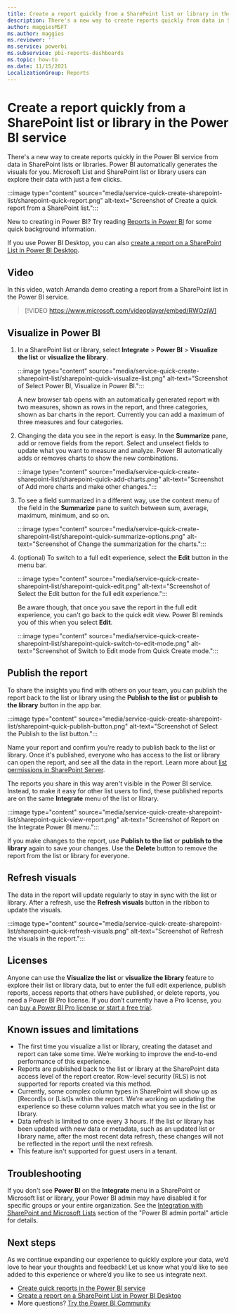 ```yaml
---
title: Create a report quickly from a SharePoint list or library in the Power BI service
description: There's a new way to create reports quickly from data in SharePoint lists and libraries. Power BI automatically generates the visuals for you.    
author: maggiesMSFT
ms.author: maggies
ms.reviewer: ''
ms.service: powerbi
ms.subservice: pbi-reports-dashboards
ms.topic: how-to
ms.date: 11/15/2021
LocalizationGroup: Reports
---
```

# Create a report quickly from a SharePoint list or library in the Power BI service

There's a new way to create reports quickly in the Power BI service from data in SharePoint lists or libraries. Power BI automatically generates the visuals for you. Microsoft List and SharePoint list or library users can explore their data with just a few clicks.

:::image type="content" source="media/service-quick-create-sharepoint-list/sharepoint-quick-report.png" alt-text="Screenshot of Create a quick report from a SharePoint list.":::

New to creating in Power BI? Try reading [Reports in Power BI](../consumer/end-user-reports.md) for some quick background information.

If you use Power BI Desktop, you can also [create a report on a SharePoint List in Power BI Desktop](../connect-data/desktop-sharepoint-online-list.md).

## Video 

In this video, watch Amanda demo creating a report from a SharePoint list in the Power BI service.

> [!VIDEO https://www.microsoft.com/videoplayer/embed/RWOzjW]

## Visualize in Power BI 

1. In a SharePoint list or library, select **Integrate** > **Power BI** > **Visualize the list** or **visualize the library**.

    :::image type="content" source="media/service-quick-create-sharepoint-list/sharepoint-quick-visualize-list.png" alt-text="Screenshot of Select Power BI, Visualize in Power BI.":::

    A new browser tab opens with an automatically generated report with two measures, shown as rows in the report, and three categories, shown as bar charts in the report. Currently you can add a maximum of three measures and four categories. 

2. Changing the data you see in the report is easy. In the **Summarize** pane, add or remove fields from the report. Select and unselect fields to update what you want to measure and analyze. Power BI automatically adds or removes charts to show the new combinations.  

    :::image type="content" source="media/service-quick-create-sharepoint-list/sharepoint-quick-add-charts.png" alt-text="Screenshot of Add more charts and make other changes.":::

3. To see a field summarized in a different way, use the context menu of the field in the **Summarize** pane to switch between sum, average, maximum, minimum, and so on. 

    :::image type="content" source="media/service-quick-create-sharepoint-list/sharepoint-quick-summarize-options.png" alt-text="Screenshot of Change the summarization for the charts.":::

4. (optional) To switch to a full edit experience, select the **Edit** button in the menu bar.

    :::image type="content" source="media/service-quick-create-sharepoint-list/sharepoint-quick-edit.png" alt-text="Screenshot of Select the Edit button for the full edit experience.":::

    Be aware though, that once you save the report in the full edit experience, you can't go back to the quick edit view. Power BI reminds you of this when you select **Edit**.  

    :::image type="content" source="media/service-quick-create-sharepoint-list/sharepoint-quick-switch-to-edit-mode.png" alt-text="Screenshot of Switch to Edit mode from Quick Create mode.":::

## Publish the report

To share the insights you find with others on your team, you can publish the report back to the list or library using the **Publish to the list** or **publish to the library** button in the app bar.  

:::image type="content" source="media/service-quick-create-sharepoint-list/sharepoint-quick-publish-button.png" alt-text="Screenshot of Select the Publish to the list button.":::

Name your report and confirm you’re ready to publish back to the list or library. Once it's published, everyone who has access to the list or library can open the report, and see all the data in the report. Learn more about [list permissions in SharePoint Server](/sharepoint/sites/user-permissions-and-permission-levels#list-permissions).

The reports you share in this way aren't visible in the Power BI service. Instead, to make it easy for other list users to find, these published reports are on the same **Integrate** menu of the list or library.  

:::image type="content" source="media/service-quick-create-sharepoint-list/sharepoint-quick-view-report.png" alt-text="Screenshot of Report on the Integrate Power BI menu.":::

If you make changes to the report, use **Publish to the list** or **publish to the library** again to save your changes. Use the **Delete** button to remove the report from the list or library for everyone.

## Refresh visuals

The data in the report will update regularly to stay in sync with the list or library. After a refresh, use the **Refresh visuals** button in the ribbon to update the visuals. 

:::image type="content" source="media/service-quick-create-sharepoint-list/sharepoint-quick-refresh-visuals.png" alt-text="Screenshot of Refresh the visuals in the report.":::

## Licenses

Anyone can use the **Visualize the list** or **visualize the library** feature to explore their list or library data, but to enter the full edit experience, publish reports, access reports that others have published, or delete reports, you need a Power BI Pro license. If you don’t currently have a Pro license, you can [buy a Power BI Pro license or start a free trial](../fundamentals/service-self-service-signup-purchase-for-power-bi.md).  

## Known issues and limitations

- The first time you visualize a list or library, creating the dataset and report can take some time. We’re working to improve the end-to-end performance of this experience. 
- Reports are published back to the list or library at the SharePoint data access level of the report creator. Row-level security (RLS) is not supported for reports created via this method.
- Currently, some complex column types in SharePoint will show up as [Record]s or [List]s within the report. We’re working on updating the experience so these column values match what you see in the list or library.  
- Data refresh is limited to once every 3 hours. If the list or library has been updated with new data or metadata, such as an updated list or library name, after the most recent data refresh, these changes will not be reflected in the report until the next refresh.
- This feature isn't supported for guest users in a tenant.

## Troubleshooting

If you don't see **Power BI** on the **Integrate** menu in a SharePoint or Microsoft list or library, your Power BI admin may have disabled it for specific groups or your entire organization. See the [Integration with SharePoint and Microsoft Lists](../admin/service-admin-portal.md#integration-with-sharepoint-and-microsoft-lists) section of the "Power BI admin portal" article for details.

## Next steps

As we continue expanding our experience to quickly explore your data, we’d love to hear your thoughts and feedback! Let us know what you’d like to see added to this experience or where’d you like to see us integrate next.

- [Create quick reports in the Power BI service](service-quick-create-report.md)
- [Create a report on a SharePoint List in Power BI Desktop](../connect-data/desktop-sharepoint-online-list.md)
- More questions? [Try the Power BI Community](https://community.powerbi.com/)
